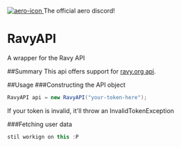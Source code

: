 [discord-invite]: https://discord.gg/d6sGxdfFk9
[aero-icon]: https://cdn.discordapp.com/emojis/941839556406292500.webp?size=44&quality=lossless

[ ![aero-icon][] ][discord-invite] The official aero discord!
# RavyAPI
A wrapper for the Ravy API


##Summary
This api offers support for [ravy.org api](https://docs.ravy.org/share/5bc92059-64ef-4d6d-816e-144b78e97d89/doc/the-api-AjLeh3dpsp). 

##Usage
###Constructing the API object
```java
RavyAPI api = new RavyAPI("your-token-here");
```
If your token is invalid, it'll throw an InvalidTokenException

###Fetching user data
```java
stil workign on this :P
```
